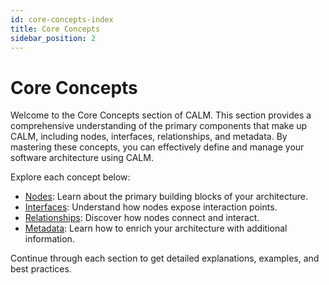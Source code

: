 ```yaml
---
id: core-concepts-index
title: Core Concepts
sidebar_position: 2
---
```


# Core Concepts

Welcome to the Core Concepts section of CALM. This section provides a comprehensive understanding of the primary components that make up CALM, including nodes, interfaces, relationships, and metadata. By mastering these concepts, you can effectively define and manage your software architecture using CALM.

Explore each concept below:

- [Nodes](nodes): Learn about the primary building blocks of your architecture.
- [Interfaces](interfaces): Understand how nodes expose interaction points.
- [Relationships](relationships): Discover how nodes connect and interact.
- [Metadata](metadata): Learn how to enrich your architecture with additional information.

Continue through each section to get detailed explanations, examples, and best practices.
